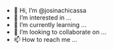 - 👋 Hi, I’m @josinachicassa
- 👀 I’m interested in ...
- 🌱 I’m currently learning ...
- 💞️ I’m looking to collaborate on ...
- 📫 How to reach me ...

<!---
josinachicassa/josinachicassa is a ✨ special ✨ repository because its `README.md` (this file) appears on your GitHub profile.
You can click the Preview link to take a look at your changes.
--->
